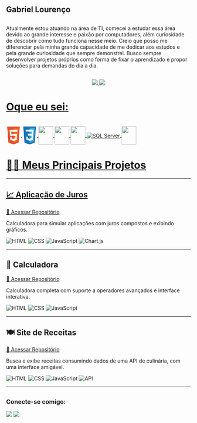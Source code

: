 ## Gabriel Lourenço
## 
Atualmente estou atuando na área de TI, comecei a estudar essa área devido ao grande interesse e paixão por computadores, além curiosidade de descobrir como tudo funciona nesse meio. Creio que posso me diferenciar pela minha grande capacidade de me dedicar aos estudos e pela grande curiosidade que sempre demonstrei. Busco sempre desenvolver projetos próprios como forma de fixar o aprendizado e propor soluções para demandas do dia a dia.

## 

<div align="center">
  <a href="https://github.com/GabrielLF1802">
  <img height="180em" src="https://github-readme-stats.vercel.app/api?username=GabrielLF1802&show_icons=true&theme=transparent&count_private=true&cache_seconds=7200"/>
  <img height="180em" src="https://github-readme-stats.vercel.app/api/top-langs/?username=GabrielLF1802&layout=compact&langs_count=7&theme=transparent"/>
</div>

##

# Oque eu sei:

<div style="display: inline_block"><br>     
  <img align="center" alt="HTML" height="50" width="40" src="https://raw.githubusercontent.com/devicons/devicon/master/icons/html5/html5-original.svg">
  <img align="center" alt="CSS" height="50" width="40" src="https://raw.githubusercontent.com/devicons/devicon/master/icons/css3/css3-original.svg">
   <img align="center" height="50" width="40" src="https://cdn.jsdelivr.net/gh/devicons/devicon/icons/javascript/javascript-original.svg" >
  <img align="center" height="50" width="40" src="https://cdn.jsdelivr.net/gh/devicons/devicon/icons/mysql/mysql-original-wordmark.svg" >
  <img align="center" height="50" width="40" src="https://cdn.jsdelivr.net/gh/devicons/devicon/icons/nodejs/nodejs-original-wordmark.svg">
  <img align="center" height="50" width="40" src="https://img.icons8.com/color/48/microsoft-sql-server.png" alt="SQL Server"/>
  <img align="center" height="50" width="40" src="https://cdn.jsdelivr.net/gh/devicons/devicon/icons/python/python-original.svg">        
</div>

##
# 👨‍💻 Meus Principais Projetos

---

## 📈 Aplicação de Juros  
[🔗 Acessar Repositório](https://github.com/GabrielLF1802/Aplica-esJuros)

Calculadora para simular aplicações com juros compostos e exibindo gráficos.

![HTML](https://img.shields.io/badge/HTML5-E34F26?style=flat&logo=html5&logoColor=white)
![CSS](https://img.shields.io/badge/CSS3-1572B6?style=flat&logo=css3&logoColor=white)
![JavaScript](https://img.shields.io/badge/JavaScript-F7DF1E?style=flat&logo=javascript&logoColor=black)
![Chart.js](https://img.shields.io/badge/Chart.js-FF6384?style=flat&logo=chartdotjs&logoColor=white)

---

## 🧮 Calculadora  
[🔗 Acessar Repositório](https://github.com/GabrielLF1802/Calculadora)

Calculadora completa com suporte a operadores avançados e interface interativa.

![HTML](https://img.shields.io/badge/HTML5-E34F26?style=flat&logo=html5&logoColor=white)
![CSS](https://img.shields.io/badge/CSS3-1572B6?style=flat&logo=css3&logoColor=white)
![JavaScript](https://img.shields.io/badge/JavaScript-F7DF1E?style=flat&logo=javascript&logoColor=black)

---

## 🍽️ Site de Receitas  
[🔗 Acessar Repositório](https://github.com/GabrielLF1802/site-receitas)

Busca e exibe receitas consumindo dados de uma API de culinária, com uma interface amigável.

![HTML](https://img.shields.io/badge/HTML5-E34F26?style=flat&logo=html5&logoColor=white)
![CSS](https://img.shields.io/badge/CSS3-1572B6?style=flat&logo=css3&logoColor=white)
![JavaScript](https://img.shields.io/badge/JavaScript-F7DF1E?style=flat&logo=javascript&logoColor=black)
![API](https://img.shields.io/badge/API%20REST-FF6C37?style=flat&logo=api&logoColor=white)

---
##
### Conecte-se comigo:

<div>  
  <a href = "mailto:gabriellourencofaria@gmail.com"><img src="https://img.shields.io/badge/-Gmail-%23333?style=for-the-badge&logo=gmail&logoColor=red" target="_blank"></a>
  <a href="https://www.linkedin.com/in/gabriel-lourenço-97a833295" target="_blank"><img src="https://img.shields.io/badge/-LinkedIn-%230077B5?style=for-the-badge&logo=linkedin&logoColor=dark" target="_blank"></a> 
</div>
